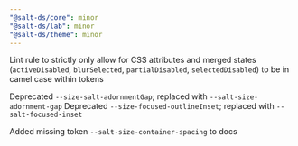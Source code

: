 ```yaml
---
"@salt-ds/core": minor
"@salt-ds/lab": minor
"@salt-ds/theme": minor
---
```


Lint rule to strictly only allow for CSS attributes and merged states (`activeDisabled`, `blurSelected`, `partialDisabled`, `selectedDisabled`) to be in camel case within tokens

Deprecated `--size-salt-adornmentGap`; replaced with `--salt-size-adornment-gap`
Deprecated `--size-focused-outlineInset`; replaced with `--salt-focused-inset`

Added missing token `--salt-size-container-spacing` to docs
